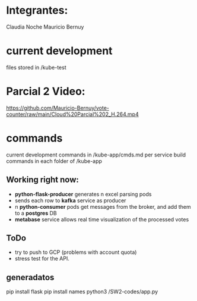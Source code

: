 # Integrantes:
Claudia Noche
Mauricio Bernuy

# current development
files stored in /kube-test
# Parcial 2 Video: 
https://github.com/Mauricio-Bernuy/vote-counter/raw/main/Cloud%20Parcial%202_H.264.mp4

# commands
current development commands in /kube-app/cmds.md
per service build commands in each folder of /kube-app

## Working right now:
- **python-flask-producer** generates n excel parsing pods
- sends each row to **kafka** service as producer
- n **python-consumer** pods get messages from the broker, and add them to a **postgres** DB 
- **metabase** service allows real time visualization of the processed votes
## ToDo
- try to push to GCP (problems with account quota)
- stress test for the API.


## generadatos

pip install flask
pip install names
python3 /SW2-codes/app.py
